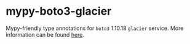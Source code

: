 # mypy-boto3-glacier

Mypy-friendly type annotations for `boto3` 1.10.18 `glacier` service.
More information can be found [here](https://github.com/vemel/mypy_boto3).